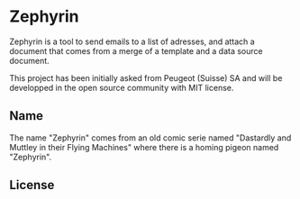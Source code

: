 # Zephyrin

Zephyrin is a tool to send emails to a list of adresses, and attach a document that comes from a merge of a template and a data source document.

This project has been initially asked from Peugeot (Suisse) SA and will be developped in the open source community with MIT license.

## Name

The name "Zephyrin" comes from an old comic serie named "Dastardly and Muttley in their Flying Machines" where there is a homing pigeon named "Zephyrin".

## License
